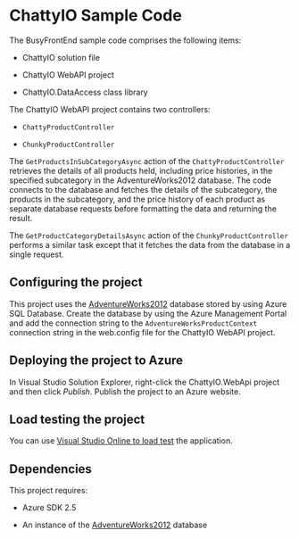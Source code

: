 # ChattyIO Sample Code

The BusyFrontEnd sample code comprises the following items:

* ChattyIO solution file

* ChattyIO WebAPI project

* ChattyIO.DataAccess class library

The ChattyIO WebAPI project contains two controllers:

* `ChattyProductController`

* `ChunkyProductController`

The `GetProductsInSubCategoryAsync` action of the `ChattyProductController` retrieves the details of all products held, including price histories, in the specified subcategory in the AdventureWorks2012 database. The code connects to the database and fetches the details of the subcategory, the products in the subcategory, and the price history of each product as separate database requests before formatting the data and returning the result.

The `GetProductCategoryDetailsAsync` action of the `ChunkyProductController` performs a similar task except that it fetches the data from the database in a single request.

## Configuring the project

This project uses the [AdventureWorks2012][AdventureWorks2012] database stored by using Azure SQL Database. Create the database by using the Azure Management Portal and add the connection string to the `AdventureWorksProductContext` connection string in the web.config file for the ChattyIO WebAPI project.

## Deploying the project to Azure

In Visual Studio Solution Explorer, right-click the ChattyIO.WebApi project and then click *Publish*. Publish the project to an Azure website.

## Load testing the project

You can use [Visual Studio Online to load test](http://www.visualstudio.com/en-us/get-started/load-test-your-app-vs.aspx) the application.

## Dependencies

This project requires:

* Azure SDK 2.5

* An instance of the [AdventureWorks2012] database 

[AdventureWorks2012]: https://msftdbprodsamples.codeplex.com/releases/view/37304
